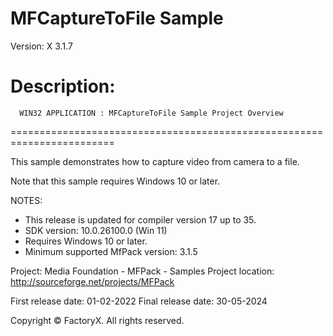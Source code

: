 # MFCaptureToFile Sample
Version: X 3.1.7

Description:
  ========================================================================
      WIN32 APPLICATION : MFCaptureToFile Sample Project Overview
  ========================================================================

  This sample demonstrates how to capture video from camera to a file.

  Note that this sample requires Windows 10 or later. 

NOTES: 
 - This release is updated for compiler version 17 up to 35.
 - SDK version: 10.0.26100.0 (Win 11)
 - Requires Windows 10 or later.
 - Minimum supported MfPack version: 3.1.5

Project: Media Foundation - MFPack - Samples
Project location: http://sourceforge.net/projects/MFPack

First release date: 01-02-2022
Final release date: 30-05-2024


Copyright © FactoryX. All rights reserved.
